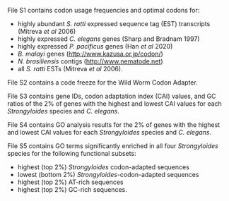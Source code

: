 File S1 contains codon usage frequencies and optimal codons for:

- highly abundant *S. ratti* expressed sequence tag (EST) transcripts (Mitreva *et al* 2006)
- highly expressed *C. elegans* genes (Sharp and Bradnam 1997)
- highly expressed *P. pacificus* genes (Han *et al* 2020)
- *B. malayi* genes (http://www.kazusa.or.jp/codon/)
- *N. brasiliensis* contigs (http://www.nematode.net)
- all *S. ratti* ESTs (Mitreva *et al* 2006).  

File S2 contains a code freeze for the Wild Worm Codon Adapter.  

File S3 contains gene IDs, codon adaptation index (CAI) values, and GC ratios of the 2% of genes with the highest and lowest CAI values for each *Strongyloides* species and *C. elegans*.  

File S4 contains GO analysis results for the 2% of genes with the highest and lowest CAI values for each *Strongyloides* species and *C. elegans*.  

File S5 contains GO terms significantly enriched in all four *Strongyloides* species for the following functional subsets:

- highest (top 2%) *Strongyloides* codon-adapted sequences
- lowest (bottom 2%) *Strongyloides*-codon-adapted sequences
- highest (top 2%) AT-rich sequences
- highest (top 2%) GC-rich sequences.
